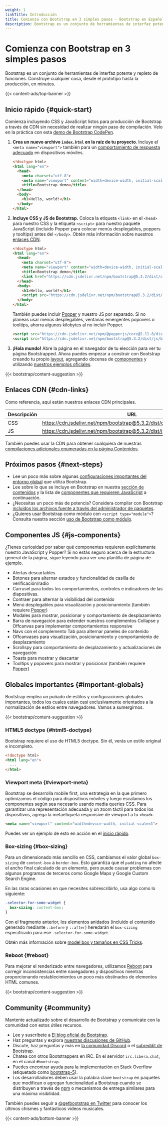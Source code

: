 ```yaml
---
weight: 1
linkTitle: Introducción
title: Comienza con Bootstrap en 3 simples pasos · Bootstrap en Español v5.3
description: Bootstrap es un conjunto de herramientas de interfaz potente y repleto de funciones. Construye cualquier cosa, desde el prototipo hasta la producción, en minutos.
---
```


# Comienza con Bootstrap en 3 simples pasos

Bootstrap es un conjunto de herramientas de interfaz potente y repleto de funciones. Construye cualquier cosa, desde el prototipo hasta la producción, en minutos.

{{< content-ads/top-banner >}}

## Inicio rápido {#quick-start}

Comienza incluyendo CSS y JavaScript listos para producción de Bootstrap a través de CDN sin necesidad de realizar ningún paso de compilación. Velo en la práctica con esta [demo de Bootstrap CodePen](https://codepen.io/team/bootstrap/pen/qBamdLj).

1. **Crea un nuevo archivo `index.html` en la raíz de tu proyecto**. Incluye el `<meta name="viewport">` también para un [comportamiento de respuesta adecuado](https://developer.mozilla.org/en-US/docs/Web/HTML/Viewport_meta_tag) en dispositivos móviles.

    ```html {filename="HTML"}
    <!doctype html>
    <html lang="en">
      <head>
        <meta charset="utf-8">
        <meta name="viewport" content="width=device-width, initial-scale=1">
        <title>Bootstrap demo</title>
      </head>
      <body>
        <h1>Hello, world!</h1>
      </body>
    </html>
    ```

2. **Incluye CSS y JS de Bootstrap.** Coloca la etiqueta `<link>` en el `<head>` para nuestro CSS y la etiqueta `<script>` para nuestro paquete JavaScript (incluido Popper para colocar menús desplegables, poppers y tooltips) antes del `</body>`. Obtén más información sobre nuestros [enlaces CDN](/bootstrap/5.3/getting-started/introduction/#cdn-links).

    ```html {filename="HTML"}
    <!doctype html>
    <html lang="en">
      <head>
        <meta charset="utf-8">
        <meta name="viewport" content="width=device-width, initial-scale=1">
        <title>Bootstrap demo</title>
        <link href="https://cdn.jsdelivr.net/npm/bootstrap@5.3.2/dist/css/bootstrap.min.css" rel="stylesheet" integrity="sha384-T3c6CoIi6uLrA9TneNEoa7RxnatzjcDSCmG1MXxSR1GAsXEV/Dwwykc2MPK8M2HN" crossorigin="anonymous">
      </head>
      <body>
        <h1>Hello, world!</h1>
        <script src="https://cdn.jsdelivr.net/npm/bootstrap@5.3.2/dist/js/bootstrap.bundle.min.js" integrity="sha384-C6RzsynM9kWDrMNeT87bh95OGNyZPhcTNXj1NW7RuBCsyN/o0jlpcV8Qyq46cDfL" crossorigin="anonymous"></script>
      </body>
    </html>
    ```

    También puedes incluir [Popper](https://popper.js.org) y nuestro JS por separado. Si no planeas usar menús desplegables, ventanas emergentes popovers o tooltips, ahorra algunos kilobytes al no incluir Popper.

    ```html {filename="HTML"}
    <script src="https://cdn.jsdelivr.net/npm/@popperjs/core@2.11.8/dist/umd/popper.min.js" integrity="sha384-I7E8VVD/ismYTF4hNIPjVp/Zjvgyol6VFvRkX/vR+Vc4jQkC+hVqc2pM8ODewa9r" crossorigin="anonymous"></script>
    <script src="https://cdn.jsdelivr.net/npm/bootstrap@5.3.2/dist/js/bootstrap.min.js" integrity="sha384-BBtl+eGJRgqQAUMxJ7pMwbEyER4l1g+O15P+16Ep7Q9Q+zqX6gSbd85u4mG4QzX+" crossorigin="anonymous"></script>
    ```

3. **¡Hola mundo!** Abre la página en el navegador de tu elección para ver tu página Bootstrapped. Ahora puedes empezar a construir con Bootstrap creando tu propio [layout](/bootstrap/5.3/layout/grid), agregando docenas de [componentes](/bootstrap/5.3/components/buttons) y utilizando [nuestros ejemplos oficiales](/bootstrap/5.3/getting-started/introduction/#:~:text=nuestros%20ejemplos%20oficiales).

{{< bootstrap/content-suggestion >}}

## Enlaces CDN {#cdn-links}

Como referencia, aquí están nuestros enlaces CDN principales.

| Descripción | URL                                                                          |
| ----------- | ---------------------------------------------------------------------------- |
| CSS         | https://cdn.jsdelivr.net/npm/bootstrap@5.3.2/dist/css/bootstrap.min.css      |
| JS          | https://cdn.jsdelivr.net/npm/bootstrap@5.3.2/dist/js/bootstrap.bundle.min.js |

También puedes usar la CDN para obtener cualquiera de nuestras [compilaciones adicionales enumeradas en la página Contenidos](/bootstrap/5.3/getting-started/contents).

## Próximos pasos {#next-steps}

- Lee un poco más sobre algunas [configuraciones importantes del entorno global](/bootstrap/5.3/getting-started/introduction/#important-globals) que utiliza Bootstrap.
- Lee sobre lo que se incluye en Bootstrap en nuestra [sección de contenidos](/bootstrap/5.3/getting-started/contents) y la lista de [componentes que requieren JavaScript](/bootstrap/5.3/getting-started/introduction/#js-components) a continuación.
- ¿Necesitas un poco más de potencia? Considera compilar con Bootstrap [incluidos los archivos fuente a través del administrador de paquetes](/bootstrap/5.3/getting-started/download/#package-managers).
- ¿Quieres usar Bootstrap como módulo con `<script type="module">`? Consulta nuestra sección [uso de Bootstrap como módulo](/bootstrap/5.3/getting-started/javascript/#using-bootstrap-as-a-module).

## Componentes JS {#js-components}

¿Tienes curiosidad por saber qué componentes requieren explícitamente nuestro JavaScript y Popper? Si no estás seguro acerca de la estructura general de la página, sigue leyendo para ver una plantilla de página de ejemplo.

- Alertas descartables
- Botones para alternar estados y funcionalidad de casilla de verificación/radio
- Carrusel para todos los comportamientos, controles e indicadores de las diapositivas.
- Contraer para alternar la visibilidad del contenido
- Menú desplegables para visualización y posicionamiento (también requiere [Popper](https://popper.js.org))
- Modales para mostrar, posicionar y comportamiento de desplazamiento
- Barra de navegación para extender nuestros complementos Collapse y Offcanvas para implementar comportamientos responsive
- Navs con el complemento Tab para alternar paneles de contenido
- Offcanvases para visualización, posicionamiento y comportamiento de desplazamiento
- Scrollspy para comportamiento de desplazamiento y actualizaciones de navegación
- Toasts para mostrar y descartar
- Tooltips y popovers para mostrar y posicionar (también requiere [Popper](https://popper.js.org))

## Globales importantes {#important-globals}

Bootstrap emplea un puñado de estilos y configuraciones globales importantes, todos los cuales están casi exclusivamente orientados a la normalización de estilos entre navegadores. Vamos a sumergirnos.

{{< bootstrap/content-suggestion >}}

### HTML5 doctype {#html5-doctype}

Bootstrap requiere el uso de HTML5 doctype. Sin él, verás un estilo original e incompleto.

```html {filename="HTML"}
<!doctype html>
<html lang="en">
  ...
</html>
```

### Viewport meta {#viewport-meta}

Bootstrap se desarrolla mobile first, una estrategia en la que primero optimizamos el código para dispositivos móviles y luego escalamos los componentes según sea necesario usando media queries CSS. Para garantizar una representación adecuada y un zoom táctil para todos los dispositivos, agrega la metaetiqueta responsive de viewport a tu `<head>`.

```html {filename="HTML"}
<meta name="viewport" content="width=device-width, initial-scale=1">
```

Puedes ver un ejemplo de esto en acción en el [inicio rápido](/bootstrap/5.3/getting-started/introduction/#quick-start).

### Box-sizing {#box-sizing}

Para un dimensionado más sencillo en CSS, cambiamos el valor global `box-sizing` de `content-box` a `border-box`. Esto garantiza que el `padding` no afecte el ancho final calculado de un elemento, pero puede causar problemas con algunos programas de terceros como Google Maps y Google Custom Search Engine.

En las raras ocasiones en que necesites sobrescribirlo, usa algo como lo siguiente:

```css {filename="CSS"}
.selector-for-some-widget {
  box-sizing: content-box;
}
```

Con el fragmento anterior, los elementos anidados (incluido el contenido generado mediante `::before` y `::after`) heredarán el `box-sizing` especificado para ese `.selector-for-some-widget`.

Obtén más información sobre [model box y tamaños en CSS Tricks](https://css-tricks.com/box-sizing).

### Reboot {#reboot}

Para mejorar el renderizado entre navegadores, utilizamos [Reboot](/bootstrap/5.3/content/reboot) para corregir inconsistencias entre navegadores y dispositivos mientras proporcionando restablecimientos un poco más obstinados de elementos HTML comunes.

{{< bootstrap/content-suggestion >}}

## Community {#community}

Mantente actualizado sobre el desarrollo de Bootstrap y comunícate con la comunidad con estos útiles recursos.

- Lee y suscríbete a [El blog oficial de Bootstrap](https://blog.getbootstrap.com).
- Haz preguntas y explora [nuestras discusiones de GitHub](https://github.com/twbs/bootstrap/discussions).
- Discute, haz preguntas y más en [la comunidad Discord](https://discord.gg/bZUvakRU3M) o el [subreddit de Bootstrap](https://reddit.com/r/bootstrap).
- Chatea con otros Bootstrappers en IRC. En el servidor `irc.libera.chat`, en el canal `#bootstrap`.
- Puedes encontrar ayuda para la implementación en Stack Overflow (etiquetado como [bootstrap-5](https://stackoverflow.com/questions/tagged/bootstrap-5)).
- Los desarrolladores deben usar la palabra clave `bootstrap` en paquetes que modifican o agregan funcionalidad a Bootstrap cuando se distribuyen a través de [npm](https://www.npmjs.com/search?q=keywords:bootstrap) o mecanismos de entrega similares para una máxima visibilidad.

También puedes seguir a [@getbootstrap en Twitter](https://twitter.com/getbootstrap) para conocer los últimos chismes y fantásticos vídeos musicales.

{{< content-ads/bottom-banner >}}